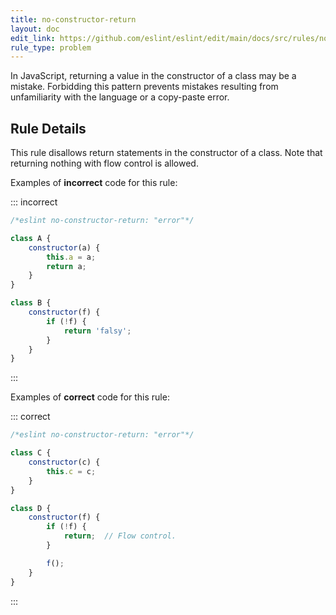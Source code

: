```yaml
---
title: no-constructor-return
layout: doc
edit_link: https://github.com/eslint/eslint/edit/main/docs/src/rules/no-constructor-return.md
rule_type: problem
---
```



In JavaScript, returning a value in the constructor of a class may be a mistake. Forbidding this pattern prevents mistakes resulting from unfamiliarity with the language or a copy-paste error.

## Rule Details

This rule disallows return statements in the constructor of a class. Note that returning nothing with flow control is allowed.

Examples of **incorrect** code for this rule:

::: incorrect

```js
/*eslint no-constructor-return: "error"*/

class A {
    constructor(a) {
        this.a = a;
        return a;
    }
}

class B {
    constructor(f) {
        if (!f) {
            return 'falsy';
        }
    }
}
```

:::

Examples of **correct** code for this rule:

::: correct

```js
/*eslint no-constructor-return: "error"*/

class C {
    constructor(c) {
        this.c = c;
    }
}

class D {
    constructor(f) {
        if (!f) {
            return;  // Flow control.
        }

        f();
    }
}
```

:::
